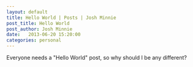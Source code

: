 ```yaml
---
layout: default
title: Hello World | Posts | Josh Minnie
post_title: Hello World
post_author: Josh Minnie
date:   2013-06-20 15:20:00
categories: personal
---
```

Everyone needs a "Hello World" post, so why should I be any different?